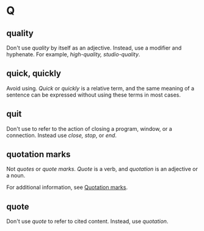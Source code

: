 # Q

## quality

Don't use *quality* by itself as an adjective. Instead, use a modifier and hyphenate. For example, *high-quality, studio-quality*.

## quick, quickly

Avoid using. *Quick* or *quickly* is a relative term, and the same meaning of a sentence can be expressed without using these terms in most cases. 

## quit

Don't use to refer to the action of closing a program, window, or a connection. Instead use *close, stop*, or *end*.

## quotation marks

Not *quotes* or *quote marks*. *Quote* is a verb, and *quotation* is an adjective or a noun.

For additional information, see [Quotation marks]().

## quote

Don't use *quote* to refer to cited content. Instead, use *quotation*.

